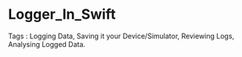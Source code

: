 # Logger_In_Swift
Tags : Logging Data, Saving it your Device/Simulator, Reviewing Logs, Analysing Logged Data.
